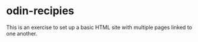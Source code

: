 # odin-recipies
This is an exercise to set up a basic HTML site with multiple pages linked to one another. 
